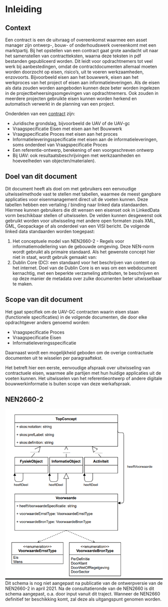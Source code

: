 # Inleiding


## Context

Een contract is een de uitvraag of overeenkomst waarmee een asset manager zijn ontwerp-, bouw- of onderhoudswerk overeenkomt met een marktpartij. Bij het opstellen van een contract gaat grote aandacht uit naar het samenstellen van contractteksten, waarna deze teksten in pdf bestanden gepubliceerd worden. Dit leidt voor opdrachtnemers tot veel werk bij aanbestedingen, omdat de contractdocumenten allemaal moeten worden doorzocht op eisen, risico’s, uit te voeren werkzaamheden, enzovoorts. Bijvoorbeeld eisen aan het bouwwerk, eisen aan het werkproces van het project of eisen aan informatieleveringen. Als de eisen als data zouden worden aangeboden kunnen deze beter worden ingelezen in de projectbeheersingsomgevingen van opdrachtnemers. Ook zouden in meerdere projecten gebruikte eisen kunnen worden herkend en automatisch verwerkt in de planning van een project.

Onderdelen van een [contract](https://bimloket.github.io/COINS-3.0-Contract-als-data/#dfn-contract) zijn: 
* Juridische grondslag, bijvoorbeeld de UAV of de UAV-gc
* Vraagspecificatie Eisen met eisen aan het Bouwwerk
* Vraagspecificatie Proces met eisen aan het proces
* Informatieleveringsspecificatie met eisen aan de informatieleveringen, soms onderdeel van Vraagspecificatie Proces
* Een referentie-ontwerp, berekening of een voorgeschreven ontwerp
* Bij UAV: ook resultaatsbeschrijvingen met werkzaamheden en hoeveelheden van objecten/materialen). 


## Doel van dit document

Dit document heeft als doel om met gebruikers een eenvoudige uitwisselmethode vast te stellen met tabellen, waarmee de meest gangbare applicaties voor eisenmanagement direct uit de voeten kunnen. Deze tabellen hebben een vertaling / binding naar linked data standaarden. Hiermee kunnen gebruikers die dit wensen een eisenset ook in LinkedData vorm beschikbaar stellen of uitwisselen. De velden kunnen desgewenst ook gebruikt worden voor uitwisseling met andere open formaten zoals XML, GML, Geopackage of als onderdeel van een VISI bericht. De volgende linked data standaarden worden toegepast:

1. Het conceptuele model van NEN2660-2 - Regels voor informatiemodellering van de gebouwde omgeving. Deze NEN-norm wordt gebruikt als primaire standaard. Als het gewenste concept hier niet in staat, wordt gebruik gemaakt van:
2. Dublin Core (DC): een standaard voor het beschrijven van content op het internet. Doel van de Dublin Core is en was om een webdocument kernachtig, met een beperkte verzameling attributen, te beschrijven en op deze manier de metadata over zulke documenten beter uitwisselbaar te maken.


## Scope van dit document

 Het gaat specifiek om de UAV-GC contracten waarin eisen staan (functionele specificaties) in de volgende documenten, die door elke opdrachtgever anders genoemd worden:
* Vraagspecificatie Proces
* Vraagspecificatie Eisen
* Informatieleveringsspecificatie

Daarnaast wordt een mogelijkheid geboden om de overige contractuele documenten uit te wisselen per paragraaftekst.

Het betreft hier een eerste, eenvoudige afspraak over uitwisseling van contractuele eisen, waarmee alle partijen met hun huidige applicaties uit de voeten kunnen.
Het uitwisselen van het referentieontwerp of andere digitale bouwwerkinformatie is buiten scope van deze werkafspraak.



## NEN2660-2

![UML Schema van een deel van de NEN2660-2 voor toepassing op uitwisseling van contractuele eisen](./media/NEN-2660-UML-Schema-ContractueleEisen.png "UML Schema van een deel van de NEN2660-2 voor toepassing op uitwisseling van contractuele eisen")
Dit schema is nog niet aangepast na publicatie van de ontwerpversie van de NEN2660-2 in april 2021. Na de consultatieronde van de NEN2660 is dit schema aangepast, o.a. door input vanuit dit traject. Wanneer de NEN2660 definitief ter beschikking komt, zal deze als uitgangspunt genomen worden.
